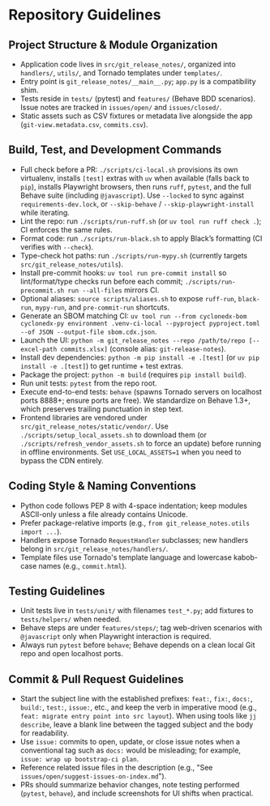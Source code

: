 # Repository Guidelines

## Project Structure & Module Organization
- Application code lives in `src/git_release_notes/`, organized into `handlers/`, `utils/`, and Tornado templates under `templates/`.
- Entry point is `git_release_notes/__main__.py`; `app.py` is a compatibility shim.
- Tests reside in `tests/` (pytest) and `features/` (Behave BDD scenarios). Issue notes are tracked in `issues/open/` and `issues/closed/`.
- Static assets such as CSV fixtures or metadata live alongside the app (`git-view.metadata.csv`, `commits.csv`).

## Build, Test, and Development Commands
- Full check before a PR: `./scripts/ci-local.sh` provisions its own virtualenv, installs `[test]` extras with `uv` when available (falls back to `pip`), installs Playwright browsers, then runs `ruff`, `pytest`, and the full Behave suite (including `@javascript`). Use `--locked` to sync against `requirements-dev.lock`, or `--skip-behave` / `--skip-playwright-install` while iterating.
- Lint the repo: run `./scripts/run-ruff.sh` (or `uv tool run ruff check .`); CI enforces the same rules.
- Format code: run `./scripts/run-black.sh` to apply Black’s formatting (CI verifies with `--check`).
- Type-check hot paths: run `./scripts/run-mypy.sh` (currently targets `src/git_release_notes/utils`).
- Install pre-commit hooks: `uv tool run pre-commit install` so lint/format/type checks run before each commit; `./scripts/run-precommit.sh run --all-files` mirrors CI.
- Optional aliases: `source scripts/aliases.sh` to expose `ruff-run`, `black-run`, `mypy-run`, and `pre-commit-run` shortcuts.
- Generate an SBOM matching CI: `uv tool run --from cyclonedx-bom cyclonedx-py environment .venv-ci-local --pyproject pyproject.toml --of JSON --output-file sbom.cdx.json`.
- Launch the UI: `python -m git_release_notes --repo /path/to/repo [--excel-path commits.xlsx]` (console alias: `git-release-notes`).
- Install dev dependencies: `python -m pip install -e .[test]` (or `uv pip install -e .[test]`) to get runtime + test extras.
- Package the project: `python -m build` (requires `pip install build`).
- Run unit tests: `pytest` from the repo root.
- Execute end-to-end tests: `behave` (spawns Tornado servers on localhost ports 8888+; ensure ports are free). We standardize on Behave 1.3+, which preserves trailing punctuation in step text.
- Frontend libraries are vendored under `src/git_release_notes/static/vendor/`. Use `./scripts/setup_local_assets.sh` to download them (or `./scripts/refresh_vendor_assets.sh` to force an update) before running in offline environments. Set `USE_LOCAL_ASSETS=1` when you need to bypass the CDN entirely.

## Coding Style & Naming Conventions
- Python code follows PEP 8 with 4-space indentation; keep modules ASCII-only unless a file already contains Unicode.
- Prefer package-relative imports (e.g., `from git_release_notes.utils import ...`).
- Handlers expose Tornado `RequestHandler` subclasses; new handlers belong in `src/git_release_notes/handlers/`.
- Template files use Tornado's template language and lowercase kabob-case names (e.g., `commit.html`).

## Testing Guidelines
- Unit tests live in `tests/unit/` with filenames `test_*.py`; add fixtures to `tests/helpers/` when needed.
- Behave steps are under `features/steps/`; tag web-driven scenarios with `@javascript` only when Playwright interaction is required.
- Always run `pytest` before `behave`; Behave depends on a clean local Git repo and open localhost ports.

## Commit & Pull Request Guidelines
- Start the subject line with the established prefixes: `feat:`, `fix:`, `docs:`, `build:`, `test:`, `issue:`, etc., and keep the verb in imperative mood (e.g., `feat: migrate entry point into src layout`). When using tools like `jj describe`, leave a blank line between the tagged subject and the body for readability.
- Use `issue:` commits to open, update, or close issue notes when a conventional tag such as `docs:` would be misleading; for example, `issue: wrap up bootstrap-ci plan`.
- Reference related issue files in the description (e.g., "See `issues/open/suggest-issues-on-index.md`").
- PRs should summarize behavior changes, note testing performed (`pytest`, `behave`), and include screenshots for UI shifts when practical.
